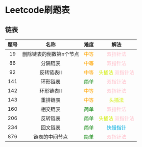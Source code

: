 # Leetcode刷题表

## 链表

| 题号 |          名称           |              难度              |                             解法                             |
| :--: | :---------------------: | :----------------------------: | :----------------------------------------------------------: |
|  19  | 删除链表的倒数第n个节点 | <font color=orange>中等</font> |               <font color=pink>双指针法</font>               |
|  86  |        分隔链表         | <font color=orange>中等</font> |               <font color=pink>双指针法</font>               |
|  92  |       反转链表II        | <font color=orange>中等</font> | <font color=dred>头插法</font> <font color=pink>双指针法</font> |
| 141  |        环形链表         | <font color=green>简单</font>  |               <font color=pink>双指针法</font>               |
| 142  |       环形链表II        | <font color=orange>中等</font> |               <font color=pink>双指针法</font>               |
| 143  |        重排链表         | <font color=orange>中等</font> |                <font color=dred>头插法</font>                |
| 160  |        相交链表         | <font color=green>简单</font>  |               <font color=pink>双指针法</font>               |
| 206  |        反转链表         | <font color=green>简单</font>  | <font color=dred>头插法</font> <font color=pink>双指针法</font> |
| 234  |        回文链表         | <font color=green>简单</font>  |             <font color=sdfblue>快慢指针</font>              |
| 876  |     链表的中间节点      | <font color=green>简单</font>  |               <font color=pink>双指针法</font>               |

